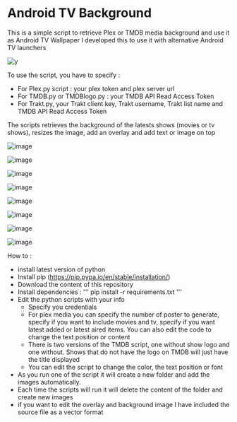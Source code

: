 # Android TV Background

This is a simple script to retrieve Plex or TMDB media background and use it as Android TV Wallpaper
I developed this to use it with alternative Android TV launchers

![y](https://github.com/adelatour11/androidtvbackground/assets/1473994/8039b728-469f-4fd9-8ca5-920e57bd16d9)


To use the script, you have to specify : 
- For Plex.py script : your plex token and plex server url
- For TMDB.py or TMDBlogo.py : your TMDB API Read Access Token
- For Trakt.py, your Trakt client key, Trakt username, Trakt list name and TMDB API Read Access Token

The scripts retrieves the background of the latests shows (movies or tv shows), resizes the image, add an overlay and add text or image on top

![image](https://github.com/adelatour11/androidtvbackground/assets/1473994/434e7077-daaf-41b6-8e43-08bf380fb2d3)

![image](https://github.com/adelatour11/androidtvbackground/assets/1473994/da313f5f-287f-430f-b3fd-f56e5f139e40)

![image](https://github.com/adelatour11/androidtvbackground/assets/1473994/25565525-1958-4944-b47f-b06344d22914)

![image](https://github.com/adelatour11/androidtvbackground/assets/1473994/b96f3e83-29a6-4e3f-a202-2e33bc80aa8f)

![image](https://github.com/adelatour11/androidtvbackground/assets/1473994/b28900a4-4776-4aae-b631-e30334d932dd)

![image](https://github.com/adelatour11/androidtvbackground/assets/1473994/e0410589-81a4-40ac-a55d-8fd6eb061721)

![image](https://github.com/adelatour11/androidtvbackground/assets/1473994/2e92f213-21f9-4147-b678-0ee4dd0546ad)

![image](https://github.com/adelatour11/androidtvbackground/assets/1473994/03aecbcd-e2fd-4969-b0a2-0346d1842705)


How to :
- install latest version of python
- Install pip (https://pip.pypa.io/en/stable/installation/)
- Download the content of this repository
- Install dependencies :
  '''
  pip install -r requirements.txt
  '''
- Edit the python scripts with your info
    - Specify you credentials
    - For plex media you can specify the number of poster to generate, specify if you want to include movies and tv, specify if you want latest added or latest aired items. You can also edit the code to change the text position or content
    - There is two versions of the TMDB script, one without show logo and one without. Shows that do not have the logo on TMDB will just have the title displayed
    - You can edit the script to change the color, the text position or font
- As you run one of the script it will create a new folder and add the images automatically.
- Each time the scripts will run it will delete the content of the folder and create new images
- if you want to edit the overlay and background image I have included the source file as a vector format 

